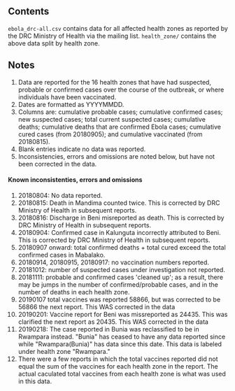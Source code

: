 ## Contents
`ebola_drc-all.csv` contains data for all affected health zones as reported by the DRC Ministry of Health via the mailing list.
`health_zone/` contains the above data split by health zone.

## Notes
1. Data are reported for the 16 health zones that have had suspected, probable or confirmed cases over the course of the outbreak, or where individuals have been vaccinated.
2. Dates are formatted as YYYYMMDD.
3. Columns are: cumulative probable cases; cumulative confirmed cases; new suspected cases; total current suspected cases; cumulative deaths; cumulative deaths that are confirmed Ebola cases; cumulative cured cases (from 20180905); and cumulative vaccinated (from 20180815).
4. Blank entries indicate no data was reported.
5. Inconsistencies, errors and omissions are noted below, but have not been corrected in the data.

#### Known inconsistenties, errors and omissions
1. 20180804: No data reported.
2. 20180815: Death in Mandima counted twice. This is corrected by DRC Ministry of Health in subsequent reports.
3. 20180816: Discharge in Beni misreported as death. This is corrected by DRC Ministry of Health in subsequent reports.
4. 20180904: Confirmed case in Kalunguta incorrectly attributed to Beni. This is corrected by DRC Ministry of Health in subsequent reports.
5. 20180907 onward: total confirmed deaths + total cured exceed the total confirmed cases in Mabalako.
6. 20180914, 20180915, 20180917: no vaccination numbers reported.
7. 20181012: number of suspected cases under investigation not reported.
8. 20181111: probable and confirmed cases 'cleaned up'; as a result, there may be jumps in the number of confirmed/probable cases, and in the number of deaths in each health zone.
9. 20190107 total vaccines was reported 58866, but was corrected to be 56866 the next report. This WAS corrected in the data 
10. 20190201: Vaccine report for Beni was missreported as 24435. This was clarified the next report as 20435. This WAS corrected in the data
11. 20190218: The case reported in Bunia was reclassified to be in Rwampara instead. "Bunia" has ceased to have any data reported since while "Rwampara(Bunia)" has data since this date. This data is labeled under health zone "Rwampara."
12. There were a few reports in which the total vaccines reported did not equal the sum of the vaccines for each health zone in the report. The actual caculated total vaccines from each health zone is what was used in this data. 
